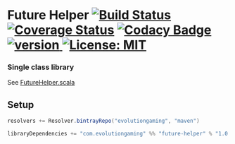 # Future Helper [![Build Status](https://travis-ci.org/evolution-gaming/future-helper.svg)](https://travis-ci.org/evolution-gaming/future-helper) [![Coverage Status](https://coveralls.io/repos/evolution-gaming/future-helper/badge.svg)](https://coveralls.io/r/evolution-gaming/future-helper) [![Codacy Badge](https://api.codacy.com/project/badge/Grade/65bfcb6aeeb84f6b9ab01287e171acbd)](https://www.codacy.com/app/evolution-gaming/future-helper?utm_source=github.com&amp;utm_medium=referral&amp;utm_content=evolution-gaming/future-helper&amp;utm_campaign=Badge_Grade) [ ![version](https://api.bintray.com/packages/evolutiongaming/maven/future-helper/images/download.svg) ](https://bintray.com/evolutiongaming/maven/future-helper/_latestVersion) [![License: MIT](https://img.shields.io/badge/License-MIT-yellowgreen.svg)](https://opensource.org/licenses/MIT)

### Single class library

See [FutureHelper.scala](src/main/scala/com/evolutiongaming/concurrent/FutureHelper.scala) 

## Setup

```scala
resolvers += Resolver.bintrayRepo("evolutiongaming", "maven")

libraryDependencies += "com.evolutiongaming" %% "future-helper" % "1.0.0"
```
